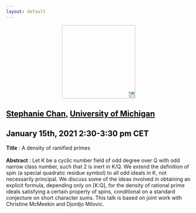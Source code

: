 ```yaml
---
layout: default
---
```


<p align="center">
  <img width="200" height="200" style="transform: rotate(0.5turn);" src="https://upload.wikimedia.org/wikipedia/commons/1/18/Rational_points_of_bounded_height_outside_the_27_lines_on_Clebsch%27s_diagonal_cubic_surface.png">
</p>

## <a href="http://www-personal.umich.edu/~ytchan/" style="color:black">Stephanie Chan,</a> <a href="https://lsa.umich.edu/math" style="color:black">University of Michigan</a>
## <c style="color:black">January 15th, 2021  2:30-3:30 pm CET</c>

<b>Title</b> : A density of ramified primes
<br>
<br>
<b>Abstract</b> : Let K be a cyclic number field of odd degree over Q with odd narrow class number, such that 2 is inert in K/Q. We extend the definition of spin (a special quadratic residue symbol) to all odd ideals in K, not necessarily principal. We discuss some of the ideas involved in obtaining an explicit formula, depending only on [K:Q], for the density of rational prime ideals satisfying a certain property of spins, conditional on a standard conjecture on short character sums. This talk is based on joint work with Christine McMeekin and Djordjo Milovic.

